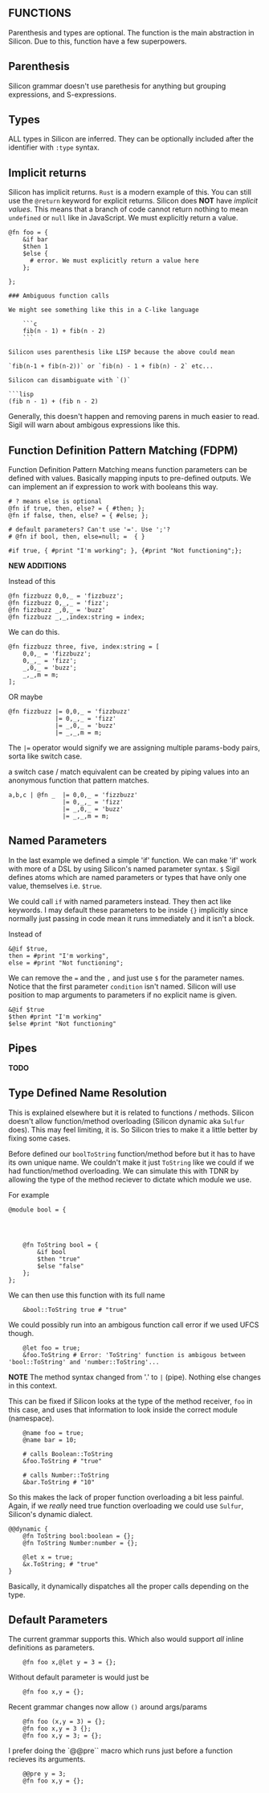 ## FUNCTIONS

Parenthesis and types are optional. The function is the main abstraction in Silicon. Due to this, function have a few superpowers.

## Parenthesis

Silicon grammar doesn't use parethesis for anything but grouping expressions, and S-expressions.

## Types

ALL types in Silicon are inferred. They can be optionally included after the identifier with `:type` syntax.

## Implicit returns

Silicon has implicit returns. `Rust` is a modern example of this. You can still use the `@return` keyword for explicit returns. Silicon does **NOT** have *implicit values*. This means that a branch of code cannot return nothing to mean `undefined` or `null` like in JavaScript. We must explicitly return a value.

```
@fn foo = {
    &if bar 
    $then 1
    $else {
      # error. We must explicitly return a value here
    };

};

### Ambiguous function calls

We might see something like this in a C-like language

    ```c
    fib(n - 1) + fib(n - 2)
    ```

Silicon uses parenthesis like LISP because the above could mean

`fib(n-1 + fib(n-2))` or `fib(n) - 1 + fib(n) - 2` etc...

Silicon can disambiguate with `()`

```lisp
(fib n - 1) + (fib n - 2)
```

Generally, this doesn't happen and removing parens in much easier to read. Sigil will warn about ambigous expressions like this.

## Function Definition Pattern Matching (FDPM)

Function Definition Pattern Matching means function parameters can be defined with values. Basically mapping inputs to pre-defined outputs. We can
implement an if expression to work with booleans this way.

```silicon
# ? means else is optional
@fn if true, then, else? = { #then; };
@fn if false, then, else? = { #else; };

# default parameters? Can't use '='. Use ';'?
# @fn if bool, then, else=null; =  { }

#if true, { #print "I'm working"; }, {#print "Not functioning";};
```

**NEW ADDITIONS**

Instead of this

```silicon
@fn fizzbuzz 0,0,_ = 'fizzbuzz';
@fn fizzbuzz 0,_,_ = 'fizz';
@fn fizzbuzz _,0,_ = 'buzz'
@fn fizzbuzz _,_,index:string = index;
```

We can do this.

```silicon
@fn fizzbuzz three, five, index:string = [
    0,0,_ = 'fizzbuzz';
    0,_,_ = 'fizz';
    _,0,_ = 'buzz';
    _,_,m = m;
];
```

OR maybe

```silicon
@fn fizzbuzz |= 0,0,_ = 'fizzbuzz'
             |= 0,_,_ = 'fizz'
             |= _,0,_ = 'buzz'
             |= _,_,m = m;
```

The `|=` operator would signify we are assigning multiple params-body pairs, sorta like switch case.

a switch case / match equivalent can be created by piping values into an anonymous function that pattern matches.
```silicon
a,b,c | @fn _  |= 0,0,_ = 'fizzbuzz'
               |= 0,_,_ = 'fizz'
               |= _,0,_ = 'buzz'
               |= _,_,m = m;
```


## Named Parameters

In the last example we defined a simple 'if' function. We can make 'if' work with more of a DSL by using
Silicon's named parameter syntax. `$` Sigil defines atoms which are named parameters or types that have only one value, themselves i.e. `$true`.

We could call `if` with named parameters instead. They then act like keywords. I may default these parameters to be inside `{}` implicitly since normally
just passing in code mean it runs immediately and it isn't a block.

Instead of 

```silicon
&@if $true,
then = #print "I'm working",
else = #print "Not functioning";
```

We can remove the `=` and the `,` and just use `$` for the parameter names. Notice that the first parameter `condition` isn't named. Silicon will use position to map arguments to parameters if no explicit name is given.

```silicon
&@if $true
$then #print "I'm working"
$else #print "Not functioning"
```

## Pipes

**TODO**

## Type Defined Name Resolution

This is explained elsewhere but it is related to functions / methods. Silicon doesn't allow function/method overloading (Silicon dynamic aka `Sulfur` does).
This may feel limiting, it is. So Silicon tries to make it a little better by fixing some cases.

Before defined our `boolToString` function/method before but it has to have its own unique name. We couldn't make it just `ToString` like we could if we had function/method overloading. We can simulate this with TDNR by allowing the type of the method reciever to dictate which module we use.

For example

```silicon
@module bool = {
    
    
    

    @fn ToString bool = {
        &if bool
        $then "true"
        $else "false"
    };
};
```

We can then use this function with its full name

```silicon
    &bool::ToString true # "true"
```

We could possibly run into an ambigous function call error if we used UFCS though.

```silicon
    @let foo = true;
    &foo.ToString # Error: 'ToString' function is ambigous between 'bool::ToString' and 'number::ToString'...
```

**NOTE** The method syntax changed from '.' to `|` (pipe). Nothing else changes in this context.

This can be fixed if Silicon looks at the type of the method receiver, `foo` in this case, and uses that information
to look inside the correct module (namespace).

```silicon
    @name foo = true;
    @name bar = 10;

    # calls Boolean::ToString
    &foo.ToString # "true"

    # calls Number::ToString
    &bar.ToString # "10"
```

So this makes the lack of proper function overloading a bit less painful. Again, if we _really_ need true function overloading we could
use `Sulfur`, Silicon's dynamic dialect.

```silicon
@@dynamic {
    @fn ToString bool:boolean = {};
    @fn ToString Number:number = {};

    @let x = true;
    &x.ToString; # "true"
}
```

Basically, it dynamically dispatches all the proper calls depending on the type.

## Default Parameters

The current grammar supports this. Which also would support _all_ inline definitions as parameters.

```silicon
    @fn foo x,@let y = 3 = {};
```

Without default parameter is would just be

```silicon
    @fn foo x,y = {};
```

Recent grammar changes now allow `()` around args/params

```silicon
    @fn foo (x,y = 3) = {};
    @fn foo x,y = 3 {};
    @fn foo x,y = 3; = {};
```

I prefer doing the `@@pre`` macro which runs just before a function recieves its arguments.

```silicon
    @@pre y = 3;
    @fn foo x,y = {};
```